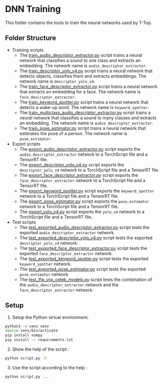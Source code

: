 # DNN Training
This folder contains the tools to train the neural networks used by T-Top.

## Folder Structure
- Training scripts
    - The [train_audio_descriptor_extractor.py](train_audio_descriptor_extractor.py) script trains a neural network that classifies a sound to one class and extracts an embedding. The network name is `audio_descriptor_extractor`.
    - The [train_descriptor_yolo_v4.py](train_descriptor_yolo_v4.py) script trains a neural network that detects objects, classifies them and extracts embeddings. The network name is `descriptor_yolo_v4`.
    - The [train_face_descriptor_extractor.py](train_face_descriptor_extractor.py) script trains a neural network that extracts an embedding for a face. The network name is `face_descriptor_extractor`.
    - The [train_keyword_spotter.py](train_keyword_spotter.py) script trains a neural network that detects a wake-up word. The network name is `keyword_spotter`.
    - The [train_multiclass_audio_descriptor_extractor.py](train_multiclass_audio_descriptor_extractor.py) script trains a neural network that classifies a sound to many classes and extracts an embedding. The network name is `audio_descriptor_extractor`.
    - The [train_pose_estimator.py](train_pose_estimator.py) script trains a neural network that estimates the pose of a person. The network name is `pose_estimator`.
- Export scripts
    - The [export_audio_descriptor_extractor.py](export_audio_descriptor_extractor.py) script exports the `audio_descriptor_extractor` network to a TorchScript file and a TensorRT file.
    - The [export_descriptor_yolo_v4.py](export_descriptor_yolo_v4.py) script exports the `descriptor_yolo_v4` network to a TorchScript file and a TensorRT file.
    - The [export_face_descriptor_extractor.py](export_face_descriptor_extractor.py) script exports the `face_descriptor_extractor` network to a TorchScript file and a TensorRT file.
    - The [export_keyword_spotter.py](export_keyword_spotter.py) script exports the `keyword_spotter` network to a TorchScript file and a TensorRT file.
    - The [export_pose_estimator.py](export_pose_estimator.py) script exports the `pose_estimator` network to a TorchScript file and a TensorRT file.
    - The [export_yolo_v4.py](export_yolo_v4.py) script exports the `yolo_v4` network to a TorchScript file and a TensorRT file.
- Test scripts
    - The [test_exported_audio_descriptor_extractor.py](test_exported_audio_descriptor_extractor.py) script tests the exported `audio_descriptor_extractor` network.
    - The [test_exported_descriptor_yolo_v4.py](test_exported_descriptor_yolo_v4.py) script tests the exported `descriptor_yolo_v4` network.
    - The [test_exported_face_descriptor_extractor.py](test_exported_face_descriptor_extractor.py) script tests the exported `face_descriptor_extractor` network.
    - The [test_exported_keyword_spotter.py](test_exported_keyword_spotter.py) script tests the exported `keyword_spotter` network.
    - The [test_exported_pose_estimator.py](test_exported_pose_estimator.py) script tests the exported `pose_estimator` network.
    - The [test_lfw_vox_celeb_models.py](test_lfw_vox_celeb_models.py) script tests the combination of the `audio_descriptor_extractor` network and the `face_descriptor_extractor` network.

## Setup

1. Setup the Python virtual environment.
```bash
python3 -m venv venv
source venv/bin/activate
pip install numpy
pip install -r requirements.txt
```

2. Show the help of the script :
```bash
python script.py -h
```

3. Use the script according to the help :
```bash
python script.py ...
```
